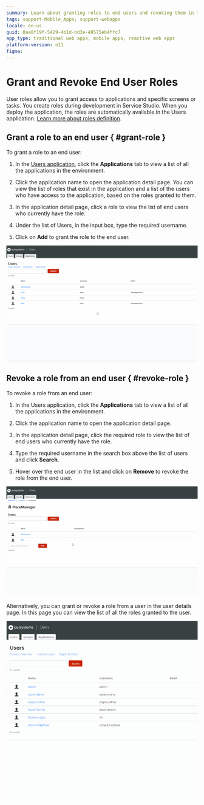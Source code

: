 ```yaml
---
summary: Learn about granting roles to end users and revoking them in the Users application.
tags: support-Mobile_Apps; support-webapps
locale: en-us
guid: 0aa8f19f-5429-4b1d-bd3e-48575eb4ffc7
app_type: traditional web apps, mobile apps, reactive web apps
platform-version: o11
figma:
---
```


# Grant and Revoke End User Roles

User roles allow you to grant access to applications and specific screens or tasks. You create roles during development in Service Studio. When you deploy the application, the roles are automatically available in the Users application. [Learn more about roles definition](../user-roles/intro.md).

## Grant a role to an end user { #grant-role }

To grant a role to an end user:

1. In the [Users application](accessing-users.md), click the **Applications** tab to view a list of all the applications in the environment.

1. Click the application name to open the application detail page. You can view the list of roles that exist in the application and a list of the users who have access to the application, based on the roles granted to them.

1. In the application detail page, click a role to view the list of end users who currently have the role.

1. Under the list of Users, in the input box, type the required username.

1. Click on **Add** to grant the role to the end user.

![Animated GIF showing the process of granting a role to an end user in the Users application](images/end-user-roles-gif1.gif "Granting a Role to an End User")

## Revoke a role from an end user { #revoke-role }

To revoke a role from an end user:

1. In the Users application, click the **Applications** tab to view a list of all the applications in the environment.

1. Click the application name to open the application detail page.

1. In the application detail page, click the required role to view the list of end users who currently have the role.

1. Type the required username in the search box above the list of users and click **Search**.

1. Hover over the end user in the list and click on **Remove** to revoke the role from the end user.

![Animated GIF demonstrating how to revoke a role from an end user in the Users application](images/end-user-roles-gif2.gif "Revoking a Role from an End User")

Alternatively, you can grant or revoke a role from a user in the user details page. In this page you can view the list of all the roles granted to the user.

![Animated GIF illustrating the alternative method of granting or revoking roles from the user details page in the Users application](images/roles-grant-from-user-usr.gif "Granting or Revoking Roles from User Details Page")

